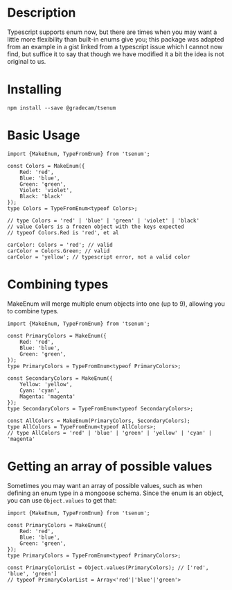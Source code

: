 
Description
===========

Typescript supports enum now, but there are times when you may want a little more flexibility than
built-in enums give you; this package was adapted from an example in a gist linked from a typescript
issue which I cannot now find, but suffice it to say that though we have modified it a bit the idea
is not original to us.


Installing
==========

    npm install --save @gradecam/tsenum


Basic Usage
===========

    import {MakeEnum, TypeFromEnum} from 'tsenum';
    
    const Colors = MakeEnum({
        Red: 'red',
        Blue: 'blue',
        Green: 'green',
        Violet: 'violet',
        Black: 'black'
    });
    type Colors = TypeFromEnum<typeof Colors>;

    // type Colors = 'red' | 'blue' | 'green' | 'violet' | 'black'
    // value Colors is a frozen object with the keys expected
    // typeof Colors.Red is 'red', et al

    carColor: Colors = 'red'; // valid
    carColor = Colors.Green; // valid
    carColor = 'yellow'; // typescript error, not a valid color


Combining types
===============

MakeEnum will merge multiple enum objects into one (up to 9), allowing you to combine types.

    import {MakeEnum, TypeFromEnum} from 'tsenum';
    
    const PrimaryColors = MakeEnum({
        Red: 'red',
        Blue: 'blue',
        Green: 'green',
    });
    type PrimaryColors = TypeFromEnum<typeof PrimaryColors>;

    const SecondaryColors = MakeEnum({
        Yellow: 'yellow',
        Cyan: 'cyan',
        Magenta: 'magenta'
    });
    type SecondaryColors = TypeFromEnum<typeof SecondaryColors>;

    const AllColors = MakeEnum(PrimaryColors, SecondaryColors);
    type AllColors = TypeFromEnum<typeof AllColors>;
    // type AllColors = 'red' | 'blue' | 'green' | 'yellow' | 'cyan' | 'magenta'

Getting an array of possible values
===================================

Sometimes you may want an array of possible values, such as when defining an enum type in a mongoose
schema. Since the enum is an object, you can use `Object.values` to get that:

    import {MakeEnum, TypeFromEnum} from 'tsenum';
    
    const PrimaryColors = MakeEnum({
        Red: 'red',
        Blue: 'blue',
        Green: 'green',
    });
    type PrimaryColors = TypeFromEnum<typeof PrimaryColors>;

    const PrimaryColorList = Object.values(PrimaryColors); // ['red', 'blue', 'green']
    // typeof PrimaryColorList = Array<'red'|'blue'|'green'>